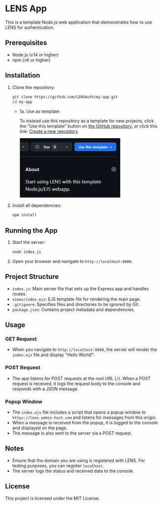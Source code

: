 # LENS App

This is a template Node.js web application that demonstrates how to use LENS for authentication.

## Prerequisites

- Node.js (v14 or higher)
- npm (v6 or higher)

## Installation

1. Clone the repository:

    ```sh
    git clone https://github.com/LENSAuth/my-app.git
    cd my-app
    ```

   - 1a. Use as template:

       To instead use this repository as a template for new projects, click the "Use this template" button on [the GitHub repository](https://github.com/LENSAuth/my-app), or click this link: [Create a new repository](https://github.com/new?template_name=my-app&template_owner=LENSAuth).

       ![Use this template](githubTemplate.gif)

2. Install all dependencies:

    ```sh
    npm install
    ```

## Running the App

1. Start the server:

    ```sh
    node index.js
    ```

2. Open your browser and navigate to `http://localhost:8080`.

## Project Structure

- `index.js`: Main server file that sets up the Express app and handles routes.
- `views/index.ejs`: EJS template file for rendering the main page.
- `.gitignore`: Specifies files and directories to be ignored by Git.
- `package.json`: Contains project metadata and dependencies.

## Usage

### GET Request

- When you navigate to `http://localhost:8080`, the server will render the `index.ejs` file and display "Hello World!".

### POST Request

- The app listens for POST requests at the root URL (`/`). When a POST request is received, it logs the request body to the console and responds with a JSON message.

### Popup Window

- The `index.ejs` file includes a script that opens a popup window to `https://lens.admin-host.com` and listens for messages from this origin.
- When a message is received from the popup, it is logged to the console and displayed on the page.
- The message is also sent to the server via a POST request.

## Notes

- Ensure that the domain you are using is registered with LENS. For testing purposes, you can register `localhost`.
- The server logs the status and received data to the console.

## License

This project is licensed under the MIT License.
